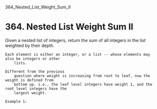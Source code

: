 364_Nested_List_Weight_Sum_II
# 364. Nested List Weight Sum II

Given a nested list of integers, return the sum of all integers in the list weighted by their
        depth.

    Each element is either an integer, or a list -- whose elements may also be integers or other
        lists.

    Different from the previous
        question where weight is increasing from root to leaf, now the weight is defined from
        bottom up. i.e., the leaf level integers have weight 1, and the root level integers have the
        largest weight.

    Example 1: